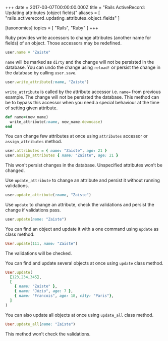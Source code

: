 +++
date = 2017-03-07T00:00:00.000Z
title = "Rails ActiveRecord: Updating attributes (object fields)"
aliases = [
  "rails_activerecord_updating_attributes_object_fields"
]

[taxonomies]
topics = [ "Rails", "Ruby" ]
+++

Ruby provides write accessors to change attributes (another name for fields) of an object. Those accessors may be redefined.

```ruby
user.name = "Zaiste"
```

`name` will be marked as `dirty` and the change will not be persisted in the database. You can undo the change using `reload!` or persist the change in the database by calling `user.save`.

```ruby
user.write_attribute(:name, "Zaiste")
```

`write_attribute` is called by the attribute accessor i.e. `name=` from previous example. The change will not be persisted the database. This method can be to bypass this accessor when you need a special behaviour at the time of setting given attribute.

```ruby
def name=(new_name)
  write_attribute(:name, new_name.downcase)
end
```

You can change few attributes at once using `attributes` accessor or `assign_attributes` method.

```ruby
user.attributes = { name: "Zaiste", age: 21 }
user.assign_attributes { name: "Zaiste", age: 21 }
```

This won't persist changes in the database. Unspecified attributes won’t be changed.

Use `update_attribute` to change an attribute and persist it without running validations.

```ruby
user.update_attribute(:name, "Zaiste")
```

Use `update` to change an attribute, check the validations and persist the change if validations pass.

```ruby
user.update(name: "Zaiste")
```

You can find an object and update it with a one command using `update` as class method.

```ruby
User.update(111, name: "Zaiste")
```

The validations will be checked.

You can find and update several objects at once using `update` class method.

```ruby
User.update(
  [123,234,345],
  [
    { name: "Zaiste" },
    { name: "Józio", age: 7 },
    { name: "Francois", age: 18, city: "Paris"},
  ]
)
```

You can also update all objects at once using `update_all` class method.

```ruby
User.update_all(name: "Zaiste")
```

This method won’t check the validations.

